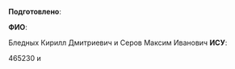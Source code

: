__Подготовлено__:

**ФИО**: 

Бледных Кирилл Дмитриевич и
Серов Максим Иванович
**ИСУ**:

465230 и 
